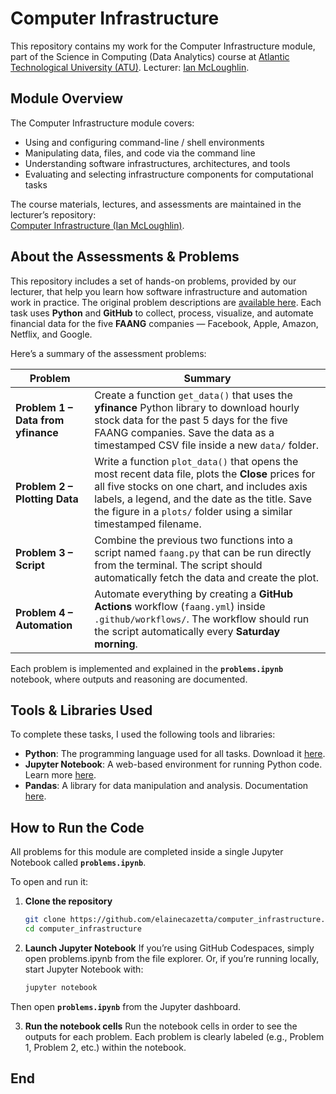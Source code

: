 # Computer Infrastructure

This repository contains my work for the Computer Infrastructure module, part of the Science in Computing (Data Analytics) course at [Atlantic Technological University (ATU)](https://www.atu.ie/). Lecturer: [Ian McLoughlin](https://github.com/ianmcloughlin). 

## Module Overview

The Computer Infrastructure module covers:

- Using and configuring command-line / shell environments  
- Manipulating data, files, and code via the command line  
- Understanding software infrastructures, architectures, and tools  
- Evaluating and selecting infrastructure components for computational tasks 

The course materials, lectures, and assessments are maintained in the lecturer’s repository:  
[Computer Infrastructure (Ian McLoughlin)](https://github.com/ianmcloughlin/computer-infrastructure).

## About the Assessments & Problems

This repository includes a set of hands-on problems, provided by our lecturer, that help you learn how software infrastructure and automation work in practice. The original problem descriptions are [available here](https://github.com/ianmcloughlin/computer-infrastructure/blob/main/assessment/problems.md).
Each task uses **Python** and **GitHub** to collect, process, visualize, and automate financial data for the five **FAANG** companies — Facebook, Apple, Amazon, Netflix, and Google.

Here’s a summary of the assessment problems:

| Problem | Summary |
|----------|----------|
| **Problem 1 – Data from yfinance** | Create a function `get_data()` that uses the **yfinance** Python library to download hourly stock data for the past 5 days for the five FAANG companies. Save the data as a timestamped CSV file inside a new `data/` folder. |
| **Problem 2 – Plotting Data** | Write a function `plot_data()` that opens the most recent data file, plots the **Close** prices for all five stocks on one chart, and includes axis labels, a legend, and the date as the title. Save the figure in a `plots/` folder using a similar timestamped filename. |
| **Problem 3 – Script** | Combine the previous two functions into a script named `faang.py` that can be run directly from the terminal. The script should automatically fetch the data and create the plot. |
| **Problem 4 – Automation** | Automate everything by creating a **GitHub Actions** workflow (`faang.yml`) inside `.github/workflows/`. The workflow should run the script automatically every **Saturday morning**. |

Each problem is implemented and explained in the **`problems.ipynb`** notebook, where outputs and reasoning are documented.

## Tools & Libraries Used

To complete these tasks, I used the following tools and libraries:

- **Python**: The programming language used for all tasks. Download it [here](https://www.python.org/downloads/).  
- **Jupyter Notebook**: A web-based environment for running Python code. Learn more [here](https://jupyter.org/).  
- **Pandas**: A library for data manipulation and analysis. Documentation [here](https://pandas.pydata.org/docs/).

## How to Run the Code  

All problems for this module are completed inside a single Jupyter Notebook called **`problems.ipynb`**. 

To open and run it: 

1. **Clone the repository**  
   ```bash
   git clone https://github.com/elainecazetta/computer_infrastructure.git
   cd computer_infrastructure
   ```  
2. **Launch Jupyter Notebook**
If you’re using GitHub Codespaces, simply open problems.ipynb from the file explorer.
Or, if you’re running locally, start Jupyter Notebook with:  
   ```bash
   jupyter notebook
   ```
Then open **`problems.ipynb`** from the Jupyter dashboard.

3. **Run the notebook cells**
Run the notebook cells in order to see the outputs for each problem.
Each problem is clearly labeled (e.g., Problem 1, Problem 2, etc.) within the notebook.

## End